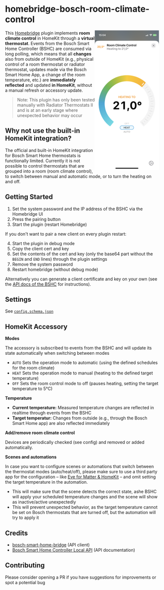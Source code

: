 # homebridge-bosch-room-climate-control

<img src="accessory.png" width="210" align="right" alt="HomeKit integration for Bosch room climate control">

This [Homebridge](https://github.com/homebridge/homebridge) plugin implements **room climate control** in HomeKit through a **virtual thermostat**. Events from the Bosch Smart Home Controller (BSHC) are consumed via long polling, which means that all **changes** also from outside of HomeKit (e.g., physical control of a room thermostat or radiator thermostat, updates made via the Bosch Smart Home App, a change of the room temperature, etc.) are **immediately reflected** and updated **in HomeKit**, without a manual refresh or accessory update.

> Note: This plugin has only been tested manually with Radiator Thermostats II and is at an early stage where unexpected behavior may occur

## Why not use the built-in HomeKit integration?

The official and built-in HomeKit integration for Bosch Smart Home thermostats is functionally limited. Currently it is not possible to control thermostats that are grouped into a room (room climate control), to switch between manual and automatic mode, or to turn the heating on and off.

## Getting Started

1. Set the system password and the IP address of the BSHC via the Homebridge UI
2. Press the pairing button
3. Start the plugin (restart Homebridge)

If you don't want to pair a new client on every plugin restart:

4. Start the plugin in debug mode
5. Copy the client cert and key
6. Set the contents of the cert and key (only the base64 part without the `BEGIN` and `END` lines) through the plugin settings
7. Remove the system password
8. Restart homebridge (without debug mode)

Alternatively you can generate a client certificate and key on your own (see the [API docs of the BSHC](https://github.com/BoschSmartHome/bosch-shc-api-docs/tree/master/postman) for instructions).

## Settings

See [`config.schema.json`](config.schema.json)

## HomeKit Accessory

**Modes**

The accessory is subscribed to events from the BSHC and will update its state automatically when switching between modes

- `AUTO` Sets the operation mode to automatic (using the defined schedules for the room climate)
- `HEAT` Sets the operation mode to manual (heating to the defined target temperature)
- `OFF` Sets the room control mode to off (pauses heating, setting the target temperature to 5°C)

**Temperature**

- **Current temperature:** Measured temperature changes are reflected in realtime through events from the BSHC
- **Target temperatur:** Changes from outside (e.g., through the Bosch Smart Home app) are also reflected immediately

**Add/remove room climate control**

Devices are periodically checked (see config) and removed or added automatically.

**Scenes and automations**

In case you want to configure scenes or automations that switch between the thermostat modes (auto/heat/off), please make sure to use a third party app for the configuration – like [Eve for Matter & HomeKit](https://www.evehome.com/eve-app) – and omit setting the target temperature in the automation.

- This will make sure that the scene detects the correct state, ashe BSHC will apply your scheduled temperature changes and the scene will show as inactive/active unexpectedly
- This will prevent unexpected behavior, as the target temperature cannot be set on Bosch thermostats that are turned off, but the automation will try to apply it

## Credits

- [bosch-smart-home-bridge](https://github.com/holomekc/bosch-smart-home-bridge) (API client)
- [Bosch Smart Home Controller Local API](https://github.com/BoschSmartHome/bosch-shc-api-docs) (API documentation)

## Contributing

Please consider opening a PR if you have suggestions for improvements or spot a potential bug

